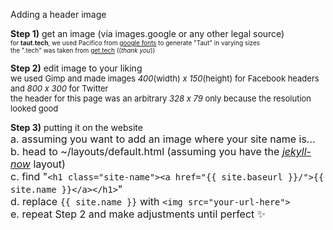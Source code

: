 Adding a header image

**Step 1)** get an image (via images.google or any other legal source)<br>
<font size="1">for **taut.tech**, we used Pacifico from [google fonts](https://fonts.google.com/?sort=alpha) to generate "Taut" in varying sizes<br>
the ".tech" was taken from [get.tech](get.tech) ((*thank you*))</font>

**Step 2)** edit image to your liking<br>
<font size="2">we used Gimp and made images *400*(width) *x 150*(height) for Facebook headers and *800 x 300* for Twitter<br>
the header for this page was an arbitrary *328 x 79* only because the resolution looked good</font>

**Step 3)** putting it on the website<br>
<font size="3">a. assuming you want to add an image where your site name is...<br>
b. head to ~/layouts/default.html (assuming you have the *[jekyll-now](https://github.com/barryclark/jekyll-now)* layout)<br>
c. find "```<h1 class="site-name"><a href="{{ site.baseurl }}/">{{ site.name }}</a></h1>```"<br>
d. replace ```{{ site.name }}``` with ```<img src="your-url-here">```<br>
e. repeat Step 2 and make adjustments until perfect :sparkles:</font>
